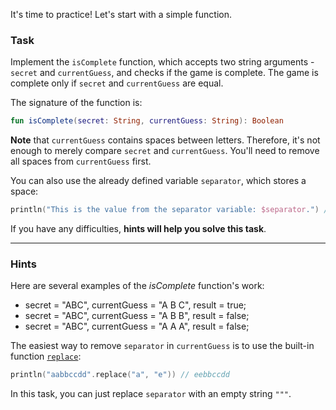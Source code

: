 It's time to practice! Let's start with a simple function.

### Task

Implement the `isComplete` function, which accepts two string arguments - `secret` and `currentGuess`, 
and checks if the game is complete. The game is complete only if `secret` and `currentGuess` are equal.

<div class="hint" title="Click me to see the new signature of the isComplete function">

The signature of the function is:
```kotlin
fun isComplete(secret: String, currentGuess: String): Boolean
```
</div>

**Note** that `currentGuess` contains spaces between letters. 
Therefore, it's not enough to merely compare  `secret` and `currentGuess`.
You'll need to remove all spaces from `currentGuess` first.

You can also use the already defined variable `separator`, which stores a space:
```kotlin
println("This is the value from the separator variable: $separator.") // This is the value from the separator variable:  .
```

If you have any difficulties, **hints will help you solve this task**.

----

### Hints

<div class="Hint" title="Click me to see examples of how the isComplete function works">

Here are several examples of the _isComplete_ function's work:

- secret = "ABC", currentGuess = "A B C", result = true;
- secret = "ABC", currentGuess = "A B B", result = false;
- secret = "ABC", currentGuess = "A A A", result = false;
</div>

<div class="Hint" title="Click me to learn how to remove the separator in the current user's guess">

The easiest way to remove `separator` in `currentGuess` is to use the built-in function [`replace`](https://kotlinlang.org/api/latest/jvm/stdlib/kotlin.text/replace.html):
```kotlin
println("aabbccdd".replace("a", "e")) // eebbccdd
```
In this task, you can just replace `separator` with an empty string `"""`.
</div>
